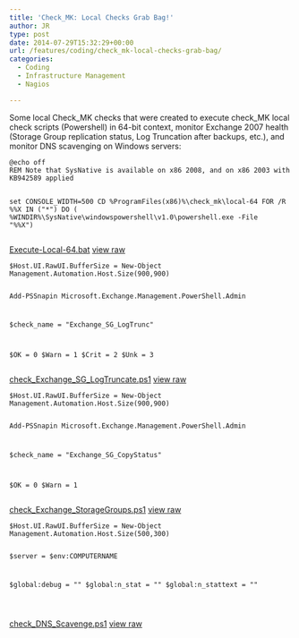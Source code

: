 ```yaml
---
title: 'Check_MK: Local Checks Grab Bag!'
author: JR
type: post
date: 2014-07-29T15:32:29+00:00
url: /features/coding/check_mk-local-checks-grab-bag/
categories:
  - Coding
  - Infrastructure Management
  - Nagios

---
```

Some local Check\_MK checks that were created to execute check\_MK local check scripts (Powershell) in 64-bit context, monitor Exchange 2007 health (Storage Group replication status, Log Truncation after backups, etc.), and monitor DNS scavenging on Windows servers:

<div class="code-embed-wrapper">
  <pre class="language-bash code-embed-pre line-numbers" ><code class="language-bash code-embed-code">@echo off
REM Note that SysNative is available on x86 2008, and on x86 2003 with KB942589 applied

set CONSOLE_WIDTH=500
CD %ProgramFiles(x86)%\check_mk\local-64
FOR /R %%X IN ("*") DO ( %WINDIR%\SysNative\windowspowershell\v1.0\powershell.exe -File "%%X")</code></pre>
  
  <div class="code-embed-infos">
    <a href="https://gist.github.com/ff3d31fcc6bde71d8d2f" title="See Execute-Local-64.bat" target="_blank" class="code-embed-name">Execute-Local-64.bat</a> <a href="https://gist.githubusercontent.com/liveaverage/ff3d31fcc6bde71d8d2f/raw/5972e835d811ec92a0378c70bfc9030c72ce9a5f/Execute-Local-64.bat" title="Back to Execute-Local-64.bat" class="code-embed-raw" target="_blank">view raw</a>
  </div>
</div>

<div class="code-embed-wrapper">
  <pre class="language-bash code-embed-pre line-numbers" ><code class="language-bash code-embed-code">$Host.UI.RawUI.BufferSize = New-Object Management.Automation.Host.Size(900,900)

Add-PSSnapin Microsoft.Exchange.Management.PowerShell.Admin

$check_name = "Exchange_SG_LogTrunc"

$OK = 0
$Warn = 1
$Crit = 2
$Unk = 3</code></pre>
  
  <div class="code-embed-infos">
    <a href="https://gist.github.com/c09b3417e4a7fb1e46aa" title="See check_Exchange_SG_LogTruncate.ps1" target="_blank" class="code-embed-name">check_Exchange_SG_LogTruncate.ps1</a> <a href="https://gist.githubusercontent.com/liveaverage/c09b3417e4a7fb1e46aa/raw/c76fe839cd15931d9a45bfa58fe3dbc651afdce6/check_Exchange_SG_LogTruncate.ps1" title="Back to check_Exchange_SG_LogTruncate.ps1" class="code-embed-raw" target="_blank">view raw</a>
  </div>
</div>

<div class="code-embed-wrapper">
  <pre class="language-bash code-embed-pre line-numbers" ><code class="language-bash code-embed-code">$Host.UI.RawUI.BufferSize = New-Object Management.Automation.Host.Size(900,900)

Add-PSSnapin Microsoft.Exchange.Management.PowerShell.Admin



$check_name = "Exchange_SG_CopyStatus"

$OK = 0
$Warn = 1</code></pre>
  
  <div class="code-embed-infos">
    <a href="https://gist.github.com/a042417f78e84a6d0259" title="See check_Exchange_StorageGroups.ps1" target="_blank" class="code-embed-name">check_Exchange_StorageGroups.ps1</a> <a href="https://gist.githubusercontent.com/liveaverage/a042417f78e84a6d0259/raw/3f65e665a279a4a5da222c65004d5057c23e94d0/check_Exchange_StorageGroups.ps1" title="Back to check_Exchange_StorageGroups.ps1" class="code-embed-raw" target="_blank">view raw</a>
  </div>
</div>

<div class="code-embed-wrapper">
  <pre class="language-bash code-embed-pre line-numbers" ><code class="language-bash code-embed-code">$Host.UI.RawUI.BufferSize = New-Object Management.Automation.Host.Size(500,300)

$server = $env:COMPUTERNAME


$global:debug = ""
$global:n_stat = ""
$global:n_stattext = ""

</code></pre>
  
  <div class="code-embed-infos">
    <a href="https://gist.github.com/9114265640b97cabc14e" title="See check_DNS_Scavenge.ps1" target="_blank" class="code-embed-name">check_DNS_Scavenge.ps1</a> <a href="https://gist.githubusercontent.com/liveaverage/9114265640b97cabc14e/raw/5ec2e28f338549dae347741103e0841d08dcf6b8/check_DNS_Scavenge.ps1" title="Back to check_DNS_Scavenge.ps1" class="code-embed-raw" target="_blank">view raw</a>
  </div>
</div>

&nbsp;